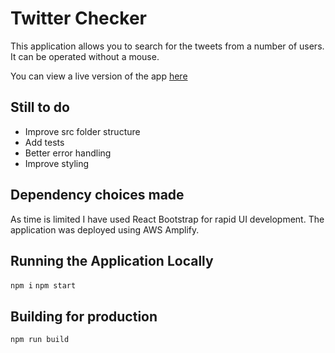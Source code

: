 # Twitter Checker

This application allows you to search for the tweets from a number of users. It can be operated without a mouse.

You can view a live version of the app [here](https://main.d3ff8px0vun6my.amplifyapp.com/)

## Still to do

- Improve src folder structure
- Add tests
- Better error handling
- Improve styling

## Dependency choices made

As time is limited I have used React Bootstrap for rapid UI development. The application was deployed using AWS Amplify.

## Running the Application Locally

`npm i`
`npm start`

## Building for production

`npm run build`
